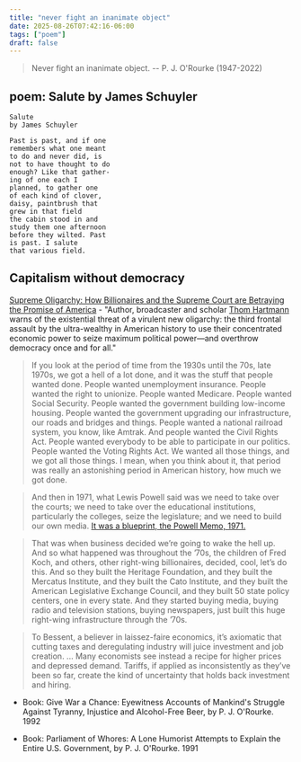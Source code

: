 ```yaml
---
title: "never fight an inanimate object"
date: 2025-08-26T07:42:16-06:00
tags: ["poem"]
draft: false
---
```


> Never fight an inanimate object. -- P. J. O'Rourke (1947-2022)

## poem: Salute by James Schuyler

```
Salute
by James Schuyler

Past is past, and if one
remembers what one meant
to do and never did, is
not to have thought to do
enough? Like that gather-
ing of one each I
planned, to gather one
of each kind of clover,
daisy, paintbrush that
grew in that field
the cabin stood in and
study them one afternoon
before they wilted. Past
is past. I salute
that various field.
```

## Capitalism without democracy

[Supreme Oligarchy: How Billionaires and the Supreme Court are Betraying the Promise of America](https://bioneers.org/supreme-oligarchy-billionaires-supreme-court-betraying-promise-america/) - "Author, broadcaster and scholar [Thom Hartmann](https://hartmannreport.com/archive) warns of the existential threat of a virulent new oligarchy: the third frontal assault by the ultra-wealthy in American history to use their concentrated economic power to seize maximum political power—and overthrow democracy once and for all."

> If you look at the period of time from the 1930s until the 70s, late 1970s, we got a hell of a lot done, and it was the stuff that people wanted done. People wanted unemployment insurance. People wanted the right to unionize. People wanted Medicare. People wanted Social Security. People wanted the government building low-income housing. People wanted the government upgrading our infrastructure, our roads and bridges and things. People wanted a national railroad system, you know, like Amtrak. And people wanted the Civil Rights Act. People wanted everybody to be able to participate in our politics. People wanted the Voting Rights Act. We wanted all those things, and we got all those things. I mean, when you think about it, that period was really an astonishing period in American history, how much we got done.

> And then in 1971, what Lewis Powell said was we need to take over the courts; we need to take over the educational institutions, particularly the colleges, seize the legislature; and we need to build our own media. [It was a blueprint, the Powell Memo, 1971.](https://scholarlycommons.law.wlu.edu/cgi/viewcontent.cgi?article=1000&context=powellmemo)

> That was when business decided we’re going to wake the hell up. And so what happened was throughout the ’70s, the children of Fred Koch, and others, other right-wing billionaires, decided, cool, let’s do this. And so they built the Heritage Foundation, and they built the Mercatus Institute, and they built the Cato Institute, and they built the American Legislative Exchange Council, and they built 50 state policy centers, one in every state. And they started buying media, buying radio and television stations, buying newspapers, just built this huge right-wing infrastructure through the ’70s.

> To Bessent, a believer in laissez-faire economics, it’s axiomatic that cutting taxes and deregulating industry will juice investment and job creation. ... Many economists see instead a recipe for higher prices and depressed demand. Tariffs, if applied as inconsistently as they’ve been so far, create the kind of uncertainty that holds back investment and hiring.

* Book: Give War a Chance: Eyewitness Accounts of Mankind's Struggle Against Tyranny, Injustice and Alcohol-Free Beer, by P. J. O'Rourke. 1992

* Book: Parliament of Whores: A Lone Humorist Attempts to Explain the Entire U.S. Government, by P. J. O'Rourke. 1991

